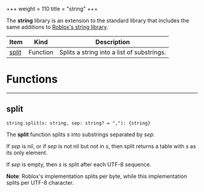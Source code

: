 +++
weight = 110
title = "string"
+++

The **string** library is an extension to the standard library that
includes the same additions to
[Roblox's string library](https://developer.roblox.com/en-us/api-reference/lua-docs/string).

| Item | Kind | Description |
| --- | --- | --- |
| [split](#split) | Function | Splits a string into a list of substrings. |

# Functions

----

## split

 `string.split(s: string, sep: string? = ","): {string}`

The **split** function splits *s* into substrings separated by
*sep*.

If *sep* is nil, or if *sep* is not nil but not in *s*, then
split returns a table with *s* as its only element.

If *sep* is empty, then *s* is split after each UTF-8 sequence.

**Note**: Roblox's implementation splits per byte, while this
implementation splits per UTF-8 character.